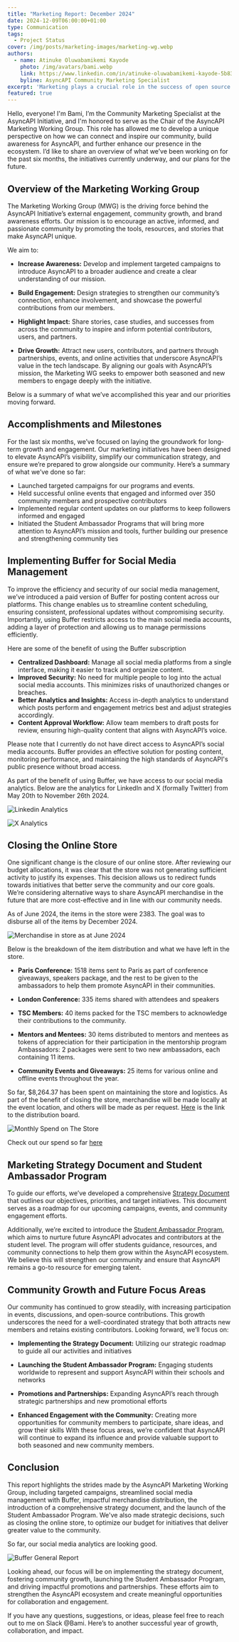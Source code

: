 ```yaml
---
title: "Marketing Report: December 2024"
date: 2024-12-09T06:00:00+01:00
type: Communication
tags:
  - Project Status
cover: /img/posts/marketing-images/marketing-wg.webp
authors:
  - name: Atinuke Oluwabamikemi Kayode
    photo: /img/avatars/bami.webp
    link: https://www.linkedin.com/in/atinuke-oluwabamikemi-kayode-5b838b1b7/
    byline: AsyncAPI Community Marketing Specialist
excerpt: 'Marketing plays a crucial role in the success of open source projects, bridging the gap between technical excellence and community engagement. In this Marketing Working Group report, we explore how strategic campaigns, streamlined social media efforts, and targeted programs like the Student Ambassador initiative drive awareness and foster growth in the AsyncAPI community.'
featured: true
---
```



Hello, everyone! I'm Bami, I’m the Community Marketing Specialist at the AsyncAPI Initiative, and I'm honored to serve as the Chair of the AsyncAPI Marketing Working Group. This role has allowed me to develop a unique perspective on how we can connect and inspire our community, build awareness for AsyncAPI, and further enhance our presence in the ecosystem. I’d like to share an overview of what we’ve been working on for the past six months, the initiatives currently underway, and our plans for the future.

## Overview of the Marketing Working Group

The Marketing Working Group (MWG) is the driving force behind the AsyncAPI Initiative’s external engagement, community growth, and brand awareness efforts. Our mission is to encourage an active, informed, and passionate community by promoting the tools, resources, and stories that make AsyncAPI unique. 

We aim to:

- **Increase Awareness:** Develop and implement targeted campaigns to introduce AsyncAPI to a broader audience and create a clear understanding of our mission.

- **Build Engagement:** Design strategies to strengthen our community’s connection, enhance involvement, and showcase the powerful contributions from our members.

- **Highlight Impact:** Share stories, case studies, and successes from across the community to inspire and inform potential contributors, users, and partners.

- **Drive Growth:** Attract new users, contributors, and partners through partnerships, events, and online activities that underscore AsyncAPI’s value in the tech landscape.
By aligning our goals with AsyncAPI’s mission, the Marketing WG seeks to empower both seasoned and new members to engage deeply with the initiative. 

Below is a summary of what we’ve accomplished this year and our priorities moving forward.

## Accomplishments and Milestones
For the last six months, we’ve focused on laying the groundwork for long-term growth and engagement. Our marketing initiatives have been designed to elevate AsyncAPI’s visibility, simplify our communication strategy, and ensure we’re prepared to grow alongside our community. Here’s a summary of what we’ve done so far:

- Launched targeted campaigns for our programs and events.
- Held successful online events that engaged and informed over 350 community members and prospective contributors
- Implemented regular content updates on our platforms to keep followers informed and engaged
- Initiated the Student Ambassador Programs that will bring more attention to AsyncAPI’s mission and tools, further building our presence and strengthening community ties

## Implementing Buffer for Social Media Management

To improve the efficiency and security of our social media management, we’ve introduced a paid version of Buffer for posting content across our platforms. This change enables us to streamline content scheduling, ensuring consistent, professional updates without compromising security. Importantly, using Buffer restricts access to the main social media accounts, adding a layer of protection and allowing us to manage permissions efficiently.

Here are some of the benefit of using the Buffer subscription 

- **Centralized Dashboard:** Manage all social media platforms from a single interface, making it easier to track and organize content.
- **Improved Security:** No need for multiple people to log into the actual social media accounts. This minimizes risks of unauthorized changes or breaches.
- **Better Analytics and Insights:** Access in-depth analytics to understand which posts perform and engagement metrics best and adjust strategies accordingly. 
- **Content Approval Workflow:** Allow team members to draft posts for review, ensuring high-quality content that aligns with AsyncAPI’s voice.


Please note that I currently do not have direct access to AsyncAPI’s social media accounts. Buffer provides an effective solution for posting content, monitoring performance, and maintaining the high standards of AsyncAPI's public presence without broad access.

As part of the benefit of using Buffer, we have access to our social media analytics. Below are the analytics for LinkedIn and X (formally Twitter) from May 20th to November 26th 2024.


![Linkedin Analytics](/img/posts/marketing-images/buffer-linkedin-report.webp)

![X Analytics](/img/posts/marketing-images/buffer-x-report.webp)


## Closing the Online Store

One significant change is the closure of our online store. After reviewing our budget allocations, it was clear that the store was not generating sufficient activity to justify its expenses. This decision allows us to redirect funds towards initiatives that better serve the community and our core goals. We’re considering alternative ways to share AsyncAPI merchandise in the future that are more cost-effective and in line with our community needs.

As of June 2024, the items in the store were 2383. The goal was to disburse all of the items by December 2024.

![Merchandise in store as at June 2024](/img/posts/marketing-images/merchandise.webp)

 Below is the breakdown of the item distribution and what we have left in the store.

- **Paris Conference:** 1518 items sent to Paris as part of conference giveaways, speakers package, and the rest to be given to the ambassadors to help them promote AsyncAPI in their communities.

- **London Conference:** 335 items shared with attendees and speakers

- **TSC Members:** 40 items packed for the TSC members to acknowledge their contributions to the community.

- **Mentors and Mentees:** 30 items distributed to mentors and mentees as tokens of appreciation for their participation in the mentorship program
Ambassadors: 2 packages were sent to two new ambassadors, each containing 11 items. 

- **Community Events and Giveaways:** 25 items for various online and offline events throughout the year.

So far, $8,264.37 has been spent on maintaining the store and logistics. As part of the benefit of closing the store, merchandise will be made locally at the event location, and others will be made as per request. [Here](https://docs.google.com/spreadsheets/d/1K7xo-ihlHcVoSYRg1U6SsvQDreEF1S6z/r/edit/edit?gid=1275706868#gid=1275706868) is the link to the distribution board.

![Monthly Spend on The Store](/img/posts/marketing-images/store-report.webp)

Check out our spend so far [here](https://opencollective.com/asyncapi/expenses?type=INVOICE&period=2023-12-31T23%3A00%3A00.000Z%E2%86%92all&searchTerm=Pinnacle+Branding&offset=0&limit=10)


## Marketing Strategy Document and Student Ambassador Program

To guide our efforts, we’ve developed a comprehensive [Strategy Document](https://github.com/asyncapi/community/pull/1358) that outlines our objectives, priorities, and target initiatives. This document serves as a roadmap for our upcoming campaigns, events, and community engagement efforts.

Additionally, we’re excited to introduce the [Student Ambassador Program](https://github.com/asyncapi/community/pull/1333), which aims to nurture future AsyncAPI advocates and contributors at the student level. The program will offer students guidance, resources, and community connections to help them grow within the AsyncAPI ecosystem. We believe this will strengthen our community and ensure that AsyncAPI remains a go-to resource for emerging talent.

## Community Growth and Future Focus Areas

Our community has continued to grow steadily, with increasing participation in events, discussions, and open-source contributions. This growth underscores the need for a well-coordinated strategy that both attracts new members and retains existing contributors.
Looking forward, we’ll focus on:

- **Implementing the Strategy Document:** Utilizing our strategic roadmap to guide all our activities and initiatives

- **Launching the Student Ambassador Program:** Engaging students worldwide to represent and support AsyncAPI within their schools and networks

- **Promotions and Partnerships:** Expanding AsyncAPI’s reach through strategic partnerships and new promotional efforts

- **Enhanced Engagement with the Community:** Creating more opportunities for community members to participate, share ideas, and grow their skills
With these focus areas, we’re confident that AsyncAPI will continue to expand its influence and provide valuable support to both seasoned and new community members.

## Conclusion

This report highlights the strides made by the AsyncAPI Marketing Working Group, including targeted campaigns, streamlined social media management with Buffer, impactful merchandise distribution, the introduction of a comprehensive strategy document, and the launch of the Student Ambassador Program. We've also made strategic decisions, such as closing the online store, to optimize our budget for initiatives that deliver greater value to the community.

So far, our social media analytics are looking good.

![Buffer General Report](/img/posts/marketing-images/buffer-report.webp)

Looking ahead, our focus will be on implementing the strategy document, fostering community growth, launching the Student Ambassador Program, and driving impactful promotions and partnerships. These efforts aim to strengthen the AsyncAPI ecosystem and create meaningful opportunities for collaboration and engagement.


If you have any questions, suggestions, or ideas, please feel free to reach out to me on Slack @Bami. Here’s to another successful year of growth, collaboration, and impact. 



